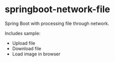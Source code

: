 # springboot-network-file
Spring Boot with processing file through network.

Includes sample:
* Upload file
* Download file
* Load image in browser